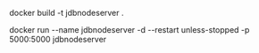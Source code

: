 docker build -t jdbnodeserver .

docker run --name jdbnodeserver -d --restart unless-stopped -p 5000:5000 jdbnodeserver
